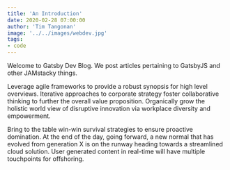 ```yaml
---
title: 'An Introduction'
date: 2020-02-28 07:00:00
author: 'Tim Tangonan'
image: '../../images/webdev.jpg'
tags:
- code
---
```


Welcome to Gatsby Dev Blog. We post articles pertaining to GatsbyJS and other JAMstacky things.

Leverage agile frameworks to provide a robust synopsis for high level overviews. Iterative approaches to corporate strategy foster collaborative thinking to further the overall value proposition. Organically grow the holistic world view of disruptive innovation via workplace diversity and empowerment.

Bring to the table win-win survival strategies to ensure proactive domination. At the end of the day, going forward, a new normal that has evolved from generation X is on the runway heading towards a streamlined cloud solution. User generated content in real-time will have multiple touchpoints for offshoring.
